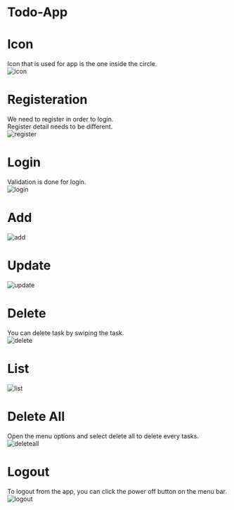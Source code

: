 # Todo-App

# Icon
Icon that is used for app is the one inside the circle.<br />
![icon](https://user-images.githubusercontent.com/50654277/113448571-d5631380-941b-11eb-9d4f-4f6e6408f102.png)

# Registeration
We need to register in order to login.<br />
Register detail needs to be different.<br />
![register](https://user-images.githubusercontent.com/50654277/113448015-bdd75b00-941a-11eb-8f70-d44c1f4d3404.gif)

# Login
Validation is done for login. <br />
![login](https://user-images.githubusercontent.com/50654277/113448280-41914780-941b-11eb-8966-ca7a5903540a.gif)

# Add
![add](https://user-images.githubusercontent.com/50654277/113448419-874e1000-941b-11eb-812e-74b77226a5e3.gif)

# Update
![update](https://user-images.githubusercontent.com/50654277/113448491-a9479280-941b-11eb-97a0-f80c776c59af.gif)

# Delete
You can delete task by swiping the task.<br />
![delete](https://user-images.githubusercontent.com/50654277/113448679-02172b00-941c-11eb-9ede-e7db0abe78a9.gif)

# List
![list](https://user-images.githubusercontent.com/50654277/113448931-810c6380-941c-11eb-8521-696c453adcaa.png)

# Delete All
Open the menu options and select delete all to delete every tasks.<br />
![deleteall](https://user-images.githubusercontent.com/50654277/113448881-633efe80-941c-11eb-8f8c-df76684ba114.gif)

# Logout
To logout from the app, you can click the power off button on the menu bar.<br />
![logout](https://user-images.githubusercontent.com/50654277/113481032-07758380-94b7-11eb-8e0b-30fde5a18f4c.gif)

